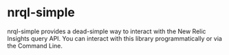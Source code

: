 # nrql-simple
nrql-simple provides a dead-simple way to interact with the New Relic Insights query API. You can interact with this library programmatically or via the Command Line.
